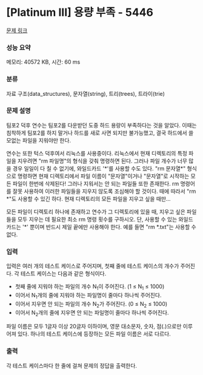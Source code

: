 # [Platinum III] 용량 부족 - 5446 

[문제 링크](https://www.acmicpc.net/problem/5446) 

### 성능 요약

메모리: 40572 KB, 시간: 60 ms

### 분류

자료 구조(data_structures), 문자열(string), 트리(trees), 트라이(trie)

### 문제 설명

<p>팀포2 덕후 연수는 팀포2를 다운받던 도중 하드 용량이 부족하다는 것을 알았다. 이때는 침착하게 팀포2를 하지 말거나 하드를 새로 사면 되지만 불가능했고, 결국 하드에서 쓸모없는 파일을 지워야만 한다.</p>

<p>연수는 또한 턱스 덕후여서 리눅스를 사용중이다. 리눅스에서 현재 디렉토리의 특정 파일을 지우려면 "rm 파일명"의 형식을 갖춰 명령하면 된다. 그러나 파일 개수가 너무 많을 경우 일일이 다 칠 수 없기에, 와일드카드 '*'를 사용할 수도 있다. "rm 문자열*" 형식으로 명령하면 현재 디렉토리에서 파일 이름이 "문자열"이거나 "문자열"로 시작하는 모든 파일이 한번에 삭제된다! 그러나 지워서는 안 되는 파일들 또한 존재한다. rm 명령어를 잘못 사용하여 이러한 파일들을 지우지 않도록 조심해야 할 것이다. 때에 따라서 "rm *"도 사용할 수 있긴 하다. 현재 디렉토리의 모든 파일을 지우고 싶을 때만...</p>

<p>모든 파일이 디렉토리 하나에 존재하고 연수가 그 디렉토리에 있을 때, 지우고 싶은 파일들을 모두 지우는 데 필요한 최소 rm 명령 횟수를 구하시오. 단, 사용할 수 있는 와일드카드는 '*' 뿐이며 반드시 제일 끝에만 사용해야 한다. 예를 들면 "rm *.txt"는 사용할 수 없다.</p>

### 입력 

 <p>입력은 여러 개의 테스트 케이스로 주어지며, 첫째 줄에 테스트 케이스의 개수가 주어진다. 각 테스트 케이스는 다음과 같은 형식이다.</p>

<ul>
	<li>첫째 줄에 지워야 하는 파일의 개수 N<sub>1</sub>이 주어진다. (1 ≤ N<sub>1</sub> ≤ 1000)</li>
	<li>이어서 N<sub>1</sub>개의 줄에 지워야 하는 파일명이 줄마다 하나씩 주어진다.</li>
	<li>이어서 지우면 안 되는 파일의 개수 N<sub>2</sub>가 주어진다. (0 ≤ N<sub>2</sub> ≤ 1000)</li>
	<li>이어서 N<sub>2</sub>개의 줄에 지우면 안 되는 파일명이 줄마다 하나씩 주어진다.</li>
</ul>

<p>파일 이름은 모두 1글자 이상 20글자 이하이며, 영문 대소문자, 숫자, 점(.)으로만 이루어져 있다. 하나의 테스트 케이스에 등장하는 모든 파일 이름은 서로 다르다.</p>

### 출력 

 <p>각 테스트 케이스마다 한 줄에 걸쳐 문제의 정답을 출력한다.</p>

